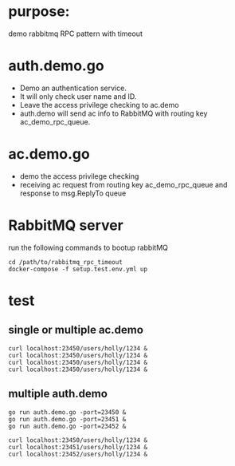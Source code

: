# purpose:
demo rabbitmq RPC pattern with timeout

# auth.demo.go
- Demo an authentication service.
- It will only check user name and ID.
- Leave the access privilege checking to ac.demo
- auth.demo will send ac info to RabbitMQ with routing key ac_demo_rpc_queue.

# ac.demo.go
- demo the  access privilege checking
- receiving ac request from routing key ac_demo_rpc_queue and response to msg.ReplyTo queue


# RabbitMQ server
run the following commands to bootup rabbitMQ 

~~~
cd /path/to/rabbitmq_rpc_timeout
docker-compose -f setup.test.env.yml up
~~~

# test
## single or multiple ac.demo
~~~
curl localhost:23450/users/holly/1234 &
curl localhost:23450/users/holly/1234 &
curl localhost:23450/users/holly/1234 &
curl localhost:23450/users/holly/1234 &
~~~

## multiple auth.demo

~~~
go run auth.demo.go -port=23450 &
go run auth.demo.go -port=23451 &
go run auth.demo.go -port=23452 &
~~~

~~~
curl localhost:23450/users/holly/1234 &
curl localhost:23451/users/holly/1234 &
curl localhost:23452/users/holly/1234 &
~~~